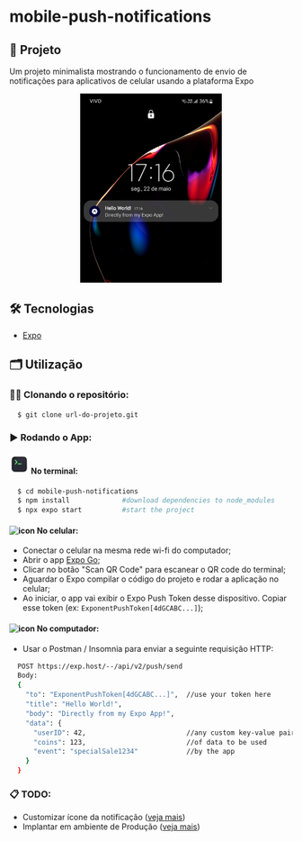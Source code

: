 # mobile-push-notifications

## 🚀 Projeto
Um projeto minimalista mostrando o funcionamento de envio de notificações para aplicativos de celular usando a plataforma Expo

<div align="center">
    <img src="github/demo.jpg" alt="demo" title="demo" width="50%"/>
</div>

## 🛠️ Tecnologias
- [Expo](https://expo.dev)

## 🗂️ Utilização

### 🐑🐑 Clonando o repositório:

```bash
  $ git clone url-do-projeto.git
```

### ▶️ Rodando o App:

#### <img alt="icon" width="35px" src="https://github.com/dhanishgajjar/terminal-icons/raw/master/png/dracula.png"/> No terminal:
```bash
  $ cd mobile-push-notifications
  $ npm install             #download dependencies to node_modules
  $ npx expo start          #start the project
```

#### <img alt="icon" width="35px" src="https://cdn-icons-png.flaticon.com/512/2482/2482985.png"/> No celular:
- Conectar o celular na mesma rede wi-fi do computador;
- Abrir o app [Expo Go](https://play.google.com/store/apps/details?id=host.exp.exponent);
- Clicar no botão "Scan QR Code" para escanear o QR code do terminal;
- Aguardar o Expo compilar o código do projeto e rodar a aplicação no celular;
- Ao iniciar, o app vai exibir o Expo Push Token desse dispositivo. Copiar esse token (ex: <code>ExponentPushToken[4dGCABC...]</code>);

#### <img alt="icon" width="35px" src="https://cdn-icons-png.flaticon.com/512/2933/2933245.png"/> No computador:
- Usar o Postman / Insomnia para enviar a seguinte requisição HTTP:
```bash
  POST https://exp.host/--/api/v2/push/send
  Body:
  {
    "to": "ExponentPushToken[4dGCABC...]",  //use your token here
    "title": "Hello World!",
    "body": "Directly from my Expo App!",
    "data": {
      "userID": 42,                         //any custom key-value pair
      "coins": 123,                         //of data to be used
      "event": "specialSale1234"            //by the app
    }
  }
```

### 📋 TODO:
- Customizar ícone da notificação ([veja mais](https://docs.expo.dev/versions/latest/sdk/notifications/#credentials))
- Implantar em ambiente de Produção ([veja mais](https://docs.expo.dev/push-notifications/faq/#notifications-work-in-development-but-not-after-building-the-app))
